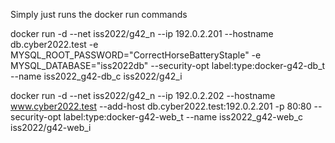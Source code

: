 Simply just runs the docker run commands


docker run -d --net iss2022/g42_n --ip 192.0.2.201 --hostname db.cyber2022.test -e MYSQL_ROOT_PASSWORD="CorrectHorseBatteryStaple" -e MYSQL_DATABASE="iss2022db" --security-opt label:type:docker-g42-db_t --name iss2022_g42-db_c iss2022/g42_i

docker run -d --net iss2022/g42_n --ip 192.0.2.202 --hostname www.cyber2022.test --add-host db.cyber2022.test:192.0.2.201 -p 80:80 --security-opt label:type:docker-g42-web_t --name iss2022_g42-web_c iss2022/g42-web_i
